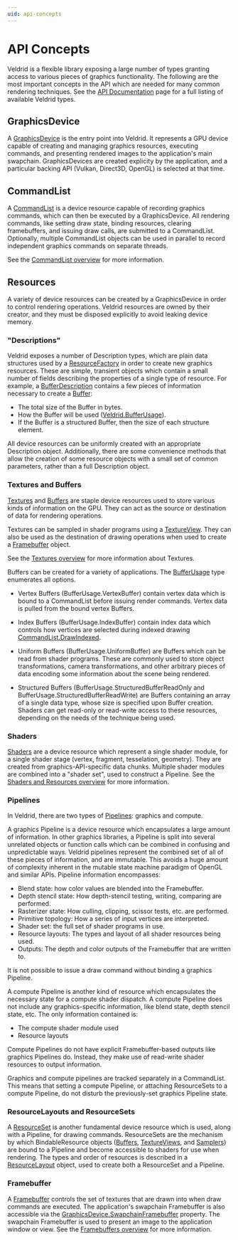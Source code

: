 ```yaml
---
uid: api-concepts
---
```


# API Concepts

Veldrid is a flexible library exposing a large number of types granting access to various pieces of graphics functionality. The following are the most important concepts in the API which are needed for many common rendering techniques. See the [API Documentation](xref:Veldrid) page for a full listing of available Veldrid types.

## GraphicsDevice

A [GraphicsDevice](xref:Veldrid.GraphicsDevice) is the entry point into Veldrid. It represents a GPU device capable of creating and managing graphics resources, executing commands, and presenting rendered images to the application's main swapchain. GraphicsDevices are created explicity by the application, and a particular backing API (Vulkan, Direct3D, OpenGL) is selected at that time.

## CommandList

A [CommandList](xref:Veldrid.CommandList) is a device resource capable of recording graphics commands, which can then be executed by a GraphicsDevice. All rendering commands, like setting draw state, binding resources, clearing framebuffers, and issuing draw calls, are submitted to a CommandList. Optionally, multiple CommandList objects can be used in parallel to record independent graphics commands on separate threads.

See the [CommandList overview](xref:command-lists) for more information.

## Resources

A variety of device resources can be created by a GraphicsDevice in order to control rendering operations. Veldrid resources are owned by their creator, and they must be disposed explicitly to avoid leaking device memory.

### "Descriptions"

Veldrid exposes a number of Description types, which are plain data structures used by a [ResourceFactory](xref:Veldrid.ResourceFactory) in order to create new graphics resources. These are simple, transient objects which contain a small number of fields describing the properties of a single type of resource. For example, a [BufferDescription](xref:Veldrid.BufferDescription) contains a few pieces of information necessary to create a [Buffer](xref:Veldrid.Buffer):

* The total size of the Buffer in bytes.
* How the Buffer will be used ([Veldrid.BufferUsage](xref:Veldrid.BufferUsage)).
* If the Buffer is a structured Buffer, then the size of each structure element.

All device resources can be uniformly created with an appropriate Description object. Additionally, there are some convenience methods that allow the creation of some resource objects with a small set of common parameters, rather than a full Description object.

### Textures and Buffers

[Textures](xref:Veldrid.Texture) and [Buffers](xref:Veldrid.Buffer) are staple device resources used to store various kinds of information on the GPU. They can act as the source or destination of data for rendering operations.

Textures can be sampled in shader programs using a [TextureView](xref:Veldrid.TextureView). They can also be used as the destination of drawing operations when used to create a [Framebuffer](xref:Veldrid.Framebuffer) object.

See the [Textures overview](xref:textures) for more information about Textures.

Buffers can be created for a variety of applications. The [BufferUsage](xref:Veldrid.BufferUsage) type enumerates all options.

* Vertex Buffers (BufferUsage.VertexBuffer) contain vertex data which is bound to a CommandList before issuing render commands. Vertex data is pulled from the bound vertex Buffers.

* Index Buffers (BufferUsage.IndexBuffer) contain index data which controls how vertices are selected during indexed drawing [CommandList.DrawIndexed](xref:Veldrid.CommandList#Veldrid_CommandList_DrawIndexed_System_UInt32_System_UInt32_System_UInt32_System_Int32_System_UInt32_).

* Uniform Buffers (BufferUsage.UniformBuffer) are Buffers which can be read from shader programs. These are commonly used to store object transformations, camera transformations, and other arbitrary pieces of data encoding some information about the scene being rendered.

* Structured Buffers (BufferUsage.StructuredBufferReadOnly and BufferUsage.StructuredBufferReadWrite) are Buffers containing an array of a single data type, whose size is specified upon Buffer creation. Shaders can get read-only or read-write access to these resources, depending on the needs of the technique being used.

### Shaders

[Shaders](xref:Veldrid.Shader) are a device resource which represent a single shader module, for a single shader stage (vertex, fragment, tesselation, geometry). They are created from graphics-API-specific data chunks. Multiple shader modules are combined into a "shader set", used to construct a Pipeline. See the [Shaders and Resources overview](xref:shaders-and-resources) for more information.

### Pipelines

In Veldrid, there are two types of [Pipelines](xref:Veldrid.Pipeline): graphics and compute.

A graphics Pipeline is a device resource which encapsulates a large amount of information. In other graphics libraries, a Pipeline is split into several unrelated objects or function calls which can be combined in confusing and unpredictable ways. Veldrid pipelines represent the combined set of all of these pieces of information, and are immutable. This avoids a huge amount of complexity inherent in the mutable state machine paradigm of OpenGL and similar APIs. Pipeline information encompasses:

* Blend state: how color values are blended into the Framebuffer.
* Depth stencil state: How depth-stencil testing, writing, comparing are performed.
* Rasterizer state: How culling, clipping, scissor tests, etc. are performed.
* Primitive topology: How a series of input vertices are interpreted.
* Shader set: the full set of shader programs in use.
* Resource layouts: The types and layout of all shader resources being used.
* Outputs: The depth and color outputs of the Framebuffer that are written to.

It is not possible to issue a draw command without binding a graphics Pipeline.

A compute Pipeline is another kind of resource which encapsulates the necessary state for a compute shader dispatch. A compute Pipeline does not include any graphics-specific information, like blend state, depth stencil state, etc. The only information contained is:

* The compute shader module used
* Resource layouts

Compute Pipelines do not have explicit Framebuffer-based outputs like graphics Pipelines do. Instead, they make use of read-write shader resources to output information.

Graphics and compute pipelines are tracked separately in a CommandList. This means that setting a compute Pipeline, or attaching ResourceSets to a compute Pipeline, do not disturb the previously-set graphics Pipeline state.

### ResourceLayouts and ResourceSets

A [ResourceSet](xref:Veldrid.ResourceSet) is another fundamental device resource which is used, along with a Pipeline, for drawing commands. ResourceSets are the mechanism by which BindableResource objects ([Buffers](xref:Veldrid.Buffer), [TextureViews](xref:Veldrid.TextureView), and [Samplers](xref:Veldrid.Sampler)) are bound to a Pipeline and become accessible to shaders for use when rendering. The types and order of resources is described in a [ResourceLayout](xref:Veldrid.ResourceLayout) object, used to create both a ResourceSet and a Pipeline.

### Framebuffer

A [Framebuffer](xref:Veldrid.Framebuffer) controls the set of textures that are drawn into when draw commands are executed. The application's swapchain Framebuffer is also accessible via the [GraphicsDevice.SwapchainFramebuffer](xref:Veldrid.GraphicsDevice#Veldrid_GraphicsDevice_SwapchainFramebuffer) property. The swapchain Framebuffer is used to present an image to the application window or view. See the [Framebuffers overview](xref:framebuffers) for more information.
